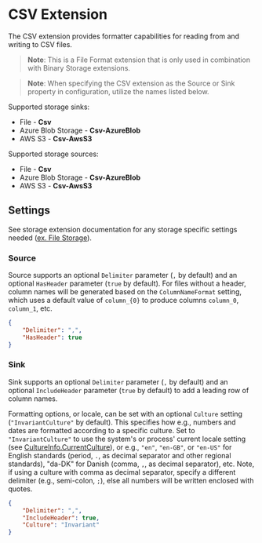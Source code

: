 # CSV Extension

The CSV extension provides formatter capabilities for reading from and writing to CSV files.

> **Note**: This is a File Format extension that is only used in combination with Binary Storage extensions. 

> **Note**: When specifying the CSV extension as the Source or Sink property in configuration, utilize the names listed below.

Supported storage sinks:
- File - **Csv**
- Azure Blob Storage - **Csv-AzureBlob**
- AWS S3 - **Csv-AwsS3**
 
Supported storage sources:
- File - **Csv**
- Azure Blob Storage - **Csv-AzureBlob**
- AWS S3 - **Csv-AwsS3**

## Settings

See storage extension documentation for any storage specific settings needed ([ex. File Storage](../../Interfaces/Cosmos.DataTransfer.Common/README.md)).

### Source

Source supports an optional `Delimiter` parameter (`,` by default) and an optional `HasHeader` parameter (`true` by default). For files without a header, column names will be generated based on the `ColumnNameFormat` setting, which uses a default value of `column_{0}` to produce columns `column_0`, `column_1`, etc.


```json
{
    "Delimiter": ",",
    "HasHeader": true
}
```

### Sink

Sink supports an optional `Delimiter` parameter (`,` by default) and an optional `IncludeHeader` parameter (`true` by default) to add a leading row of column names.

Formatting options, or locale, can be set with an optional `Culture` setting (`"InvariantCulture"` by default). 
This specifies how e.g., numbers and dates are formatted according to a specific culture. 
Set to `"InvariantCulture"` to use the system's or process' current locale setting 
(see [CultureInfo.CurrentCulture](https://learn.microsoft.com/en-us/dotnet/api/system.globalization.cultureinfo.currentculture)),
or e.g., `"en"`, `"en-GB"`, or `"en-US"` for English standards (period, `.`, as decimal separator and other regional standards), 
"da-DK" for Danish (comma, `,`, as decimal separator), etc.
Note, if using a culture with comma as decimal separator, specify a different delimiter (e.g., semi-colon, `;`), else all numbers
will be written enclosed with quotes.

```json
{
    "Delimiter": ",",
    "IncludeHeader": true,
    "Culture": "Invariant"
}
```
